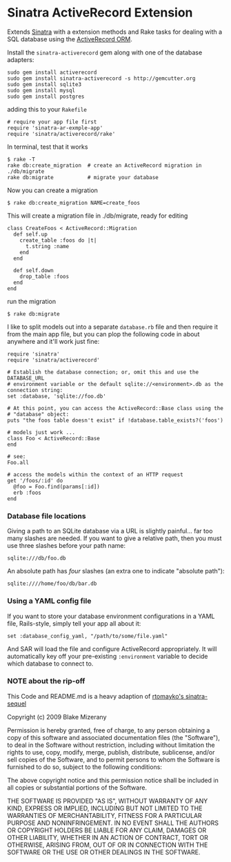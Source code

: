 Sinatra ActiveRecord Extension
========================

Extends [Sinatra](http://www.sinatrarb.com/) with a extension methods and Rake
tasks for dealing with a SQL database using the [ActiveRecord ORM](http://api.rubyonrails.org/).

Install the `sinatra-activerecord` gem along with one of the database adapters:

    sudo gem install activerecord
    sudo gem install sinatra-activerecord -s http://gemcutter.org
    sudo gem install sqlite3
    sudo gem install mysql
    sudo gem install postgres

adding this to your `Rakefile`

    # require your app file first
    require 'sinatra-ar-exmple-app'
    require 'sinatra/activerecord/rake'

In terminal, test that it works

    $ rake -T
    rake db:create_migration  # create an ActiveRecord migration in ./db/migrate
    rake db:migrate           # migrate your database

Now you can create a migration

    $ rake db:create_migration NAME=create_foos

This will create a migration file in ./db/migrate, ready for editing

    class CreateFoos < ActiveRecord::Migration
      def self.up
        create_table :foos do |t|
          t.string :name
        end
      end

      def self.down
        drop_table :foos
      end
    end

run the migration

    $ rake db:migrate

I like to split models out into a separate `database.rb` file and then
require it from the main app file, but you can plop
the following code in about anywhere and it'll work just fine:

    require 'sinatra'
    require 'sinatra/activerecord'

    # Establish the database connection; or, omit this and use the DATABASE_URL
    # environment variable or the default sqlite://<environment>.db as the connection string:
    set :database, 'sqlite://foo.db'

    # At this point, you can access the ActiveRecord::Base class using the
    # "database" object:
    puts "the foos table doesn't exist" if !database.table_exists?('foos')

    # models just work ...
    class Foo < ActiveRecord::Base
    end

    # see:
    Foo.all

    # access the models within the context of an HTTP request
    get '/foos/:id' do
      @foo = Foo.find(params[:id])
      erb :foos
    end

### Database file locations

Giving a path to an SQLite database via a URL is slightly painful... far too
many slashes are needed.  If you want to give a relative path, then you must
use three slashes before your path name:

    sqlite:///db/foo.db

An absolute path has *four* slashes (an extra one to indicate "absolute
path"):

    sqlite:////home/foo/db/bar.db

### Using a YAML config file

If you want to store your database environment configurations in a YAML
file, Rails-style, simply tell your app all about it:

    set :database_config_yaml, "/path/to/some/file.yaml"

And SAR will load the file and configure ActiveRecord appropriately.  It
will automatically key off your pre-existing `:environment` variable to
decide which database to connect to.


### NOTE about the rip-off

  This Code and README.md is a heavy adaption of [rtomayko's sinatra-sequel](http://github.com/rtomayko/sinatra-sequel/)

Copyright (c) 2009 Blake Mizerany

Permission is hereby granted, free of charge, to any person
obtaining a copy of this software and associated documentation
files (the "Software"), to deal in the Software without
restriction, including without limitation the rights to use,
copy, modify, merge, publish, distribute, sublicense, and/or sell
copies of the Software, and to permit persons to whom the
Software is furnished to do so, subject to the following
conditions:

The above copyright notice and this permission notice shall be
included in all copies or substantial portions of the Software.

THE SOFTWARE IS PROVIDED "AS IS", WITHOUT WARRANTY OF ANY KIND,
EXPRESS OR IMPLIED, INCLUDING BUT NOT LIMITED TO THE WARRANTIES
OF MERCHANTABILITY, FITNESS FOR A PARTICULAR PURPOSE AND
NONINFRINGEMENT. IN NO EVENT SHALL THE AUTHORS OR COPYRIGHT
HOLDERS BE LIABLE FOR ANY CLAIM, DAMAGES OR OTHER LIABILITY,
WHETHER IN AN ACTION OF CONTRACT, TORT OR OTHERWISE, ARISING
FROM, OUT OF OR IN CONNECTION WITH THE SOFTWARE OR THE USE OR
OTHER DEALINGS IN THE SOFTWARE.
